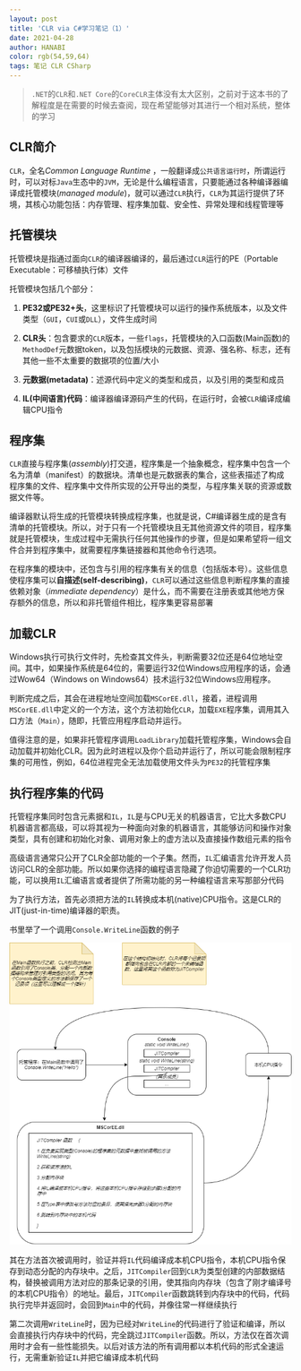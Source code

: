 ```yaml
---
layout: post
title: 'CLR via C#学习笔记（1）'
date: 2021-04-28
author: HANABI
color: rgb(54,59,64)
tags: 笔记 CLR CSharp
---
```


> `.NET`的`CLR`和`.NET Core`的`CoreCLR`主体没有太大区别，之前对于这本书的了解程度是在需要的时候去查阅，现在希望能够对其进行一个相对系统，整体的学习



## CLR简介

`CLR`，全名*Common Language Runtime*  ，一般翻译成`公共语言运行时`，所谓运行时，可以对标`Java`生态中的`JVM`，无论是什么编程语言，只要能通过各种编译器编译成托管模块(*managed module*)，就可以通过`CLR`执行，`CLR`为其运行提供了环境，其核心功能包括：内存管理、程序集加载、安全性、异常处理和线程管理等

## 托管模块

托管模块是指通过面向`CLR`的编译器编译的，最后通过`CLR`运行的PE（Portable Executable：可移植执行体）文件

托管模块包括几个部分：

1. **PE32或PE32+头**，这里标识了托管模块可以运行的操作系统版本，以及文件类型（`GUI`，`CUI`或`DLL`），文件生成时间

2. **CLR头**：包含要求的`CLR`版本，一些`flags`，托管模块的入口函数(Main函数)的`MethodDef`元数据token，以及包括模块的元数据、资源、强名称、标志，还有其他一些不太重要的数据项的位置/大小

3. **元数据(metadata)**：述源代码中定义的类型和成员，以及引用的类型和成员

4. **IL(中间语言)代码**：编译器编译源码产生的代码，在运行时，会被`CLR`编译成编辑CPU指令

## 程序集

`CLR`直接与程序集(*assembly*)打交道，程序集是一个抽象概念，程序集中包含一个名为清单（manifest）的数据块。清单也是元数据表的集合，这些表描述了构成程序集的文件、程序集中文件所实现的公开导出的类型，与程序集关联的资源或数据文件等。

编译器默认将生成的托管模块转换成程序集，也就是说，C#编译器生成的是含有清单的托管模块。所以，对于只有一个托管模块且无其他资源文件的项目，程序集就是托管模块，生成过程中无需执行任何其他操作的步骤，但是如果希望将一组文件合并到程序集中，就需要程序集链接器和其他命令行选项。

在程序集的模块中，还包含与引用的程序集有关的信息（包括版本号）。这些信息使程序集可以**自描述(self-describing)**，`CLR`可以通过这些信息判断程序集的直接依赖对象（*immediate dependency*）是什么，而不需要在注册表或其他地方保存额外的信息，所以和非托管组件相比，程序集更容易部署

## 加载CLR

Windows执行可执行文件时，先检查其文件头，判断需要32位还是64位地址空间。其中，如果操作系统是64位的，需要运行32位Windows应用程序的话，会通过Wow64（Windows on Windows64）技术运行32位Windows应用程序。

判断完成之后，其会在进程地址空间加载`MSCorEE.dll`，接着，进程调用`MSCorEE.dll`中定义的一个方法，这个方法初始化`CLR`，加载`EXE`程序集，调用其入口方法（`Main`），随即，托管应用程序启动并运行。

值得注意的是，如果非托管程序调用`LoadLibrary`加载托管程序集，Windows会自动加载并初始化CLR。因为此时进程以及你个启动并运行了，所以可能会限制程序集的可用性，例如，64位进程完全无法加载使用文件头为`PE32`的托管程序集

## 执行程序集的代码

托管程序集同时包含元素据和`IL`，`IL`是与CPU无关的机器语言，它比大多数CPU机器语言都高级，可以将其视为一种面向对象的机器语言，其能够访问和操作对象类型，具有创建和初始化对象、调用对象上的虚方法以及直接操作数组元素的指令

高级语言通常只公开了CLR全部功能的一个子集。然而，`IL`汇编语言允许开发人员访问CLR的全部功能。所以如果你选择的编程语言隐藏了你迫切需要的一个CLR功能，可以换用`IL`汇编语言或者提供了所需功能的另一种编程语言来写那部分代码

为了执行方法，首先必须把方法的`IL`转换成本机(native)CPU指令。这是CLR的JIT(just-in-time)编译器的职责。

书里举了一个调用`Console.WriteLine`函数的例子

![](/assets/img/CSharp-1.png)

其在方法首次被调用时，验证并将`IL`代码编译成本机CPU指令，本机CPU指令保存到动态分配的内存块中。之后，`JITCompiler`回到`CLR`为类型创建的内部数据结构，替换被调用方法对应的那条记录的引用，使其指向内存块（包含了刚才编译号的本机CPU指令）的地址。最后，`JITCompiler`函数跳转到内存块中的代码，代码执行完毕并返回时，会回到`Main`中的代码，并像往常一样继续执行

第二次调用`WriteLine`时，因为已经对`WriteLine`的代码进行了验证和编译，所以会直接执行内存块中的代码，完全跳过`JITCompiler`函数。所以，方法仅在首次调用时才会有一些性能损失。以后对该方法的所有调用都以本机代码的形式全速运行，无需重新验证`IL`并把它编译成本机代码
